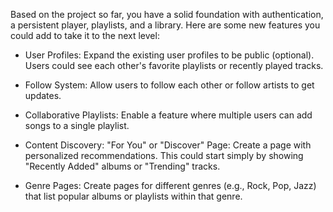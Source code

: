 Based on the project so far, you have a solid foundation with authentication, a persistent player, playlists, and a library. Here are some new features you could add to take it to the next level:



- User Profiles: Expand the existing user profiles to be public (optional). Users could see each other's favorite playlists or recently played tracks.
- Follow System: Allow users to follow each other or follow artists to get updates.
- Collaborative Playlists: Enable a feature where multiple users can add songs to a single playlist.


- Content Discovery: "For You" or "Discover" Page: Create a page with personalized recommendations. This could start simply by showing "Recently Added" albums or "Trending" tracks.
- Genre Pages: Create pages for different genres (e.g., Rock, Pop, Jazz) that list popular albums or playlists within that genre.
